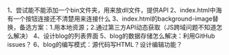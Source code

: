 1、尝试能不能添加一个bin文件夹，用来放dll文件，提供API
2、index.html中海有一个按钮连接还不清楚用来连接什么
3、index.html的background-image替换，备选方案：1.用本地资源；2.通过第三方API动态获取（JS跨域问题不知道怎么解决）
4、设计blog的列表界面
5、blog的数据存储怎么解决：利用GitHub issues？
6、blog的编写模式：源代码写HTML？设计编辑功能？
